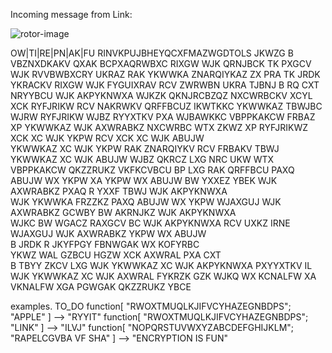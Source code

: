 Incoming message from Link:
<!-- Translated message
HETSU
I HAVE GREAT NEWS ABOUT THE ENCRYPTION MACHINE
AFTER MUCH EXPERIMENTATION I HAVE LEARNED THAT THE REMOVABLE ROTORS ARE ADDITIONAL LETTER SCRAMBLERS
SO FAR WE HAVE LEARNED ABOUT THE PLUGBOARD AND THE REFLECTOR AND HOW THEY ARE ABLE TO SCRAMBLE MESSAGES
THESE MECHANISMS CREATE A MAPPING BETWEEN BETWEEN LETTERS OF THE ALPHABET
THIS ALLOWED FOR THIRTEEN DIFFERENT PAIRS OF LETTERS TO BE MAPPED AT THE SAME TIME
THESE MECHANISMS ARE ALSO UNIDIRECTIONAL
DESPITE THE DIRECTION OF THE INPUT IN THE FLOW DIAGRAM A PHRASE IS ALWAYS ENCRYPTED THE SAME
THE REMOVABLE ROTARIES USE A BIDIRECTIONAL MAPPING
EACH ROTOR HAS 2 DIFFERENT MAPPING ONE FOR LEFT TO RIGHT AND ONE FOR RIGHT TO LEFT
THE LETTER PASSES FROM RIGHT TO LEFT THROUGH THE ROTARIES UNTIL IT REACHES THE REFLECTOR
THEN IT TURNS AROUND IN THE REFLECTOR AND GOES BACK THROUGH THE ROTARIES LEFT TO RIGHT
I HAVE A HELPFUL PICTURE TO EXPLAIN
LETS TRY USING JUST ONE ROTARY FOR NOW
I WILL SEND YOU THE LETTERS ON THE REFLECTOR FOLLOWED BY THE LETTERS ON THE ROTARY PLEASE USE THEM TO ENCRYPT OR DECRYPT OUR FUTURE MESSAGES
LINK
-->

![rotor-image](/link/to/rotor/image)

OW|TI|RE|PN|AK|FU
RINVKPUJBHEYQCXFMAZWGDTOLS
<trans>
JKWZG
B VBZNXDKAKV QXAK BCPXAQRWBXC RIXGW WJK QRNJBCK TK PXGCV
WJK RVVBWBXCRY UKRAZ RAK YKWWKA ZNARQIYKAZ
ZX PRA TK JRDK YKRACKV RIXGW WJK FYGUIXRAV RCV ZWRWBN UKRA TJBNJ B RQ CXT NRYYBCU WJK AKPYKNWXA
WJKZK QKNJRCBZQZ NXCWRBCKV XCYL XCK RYFJRIKW RCV NAKRWKV QRFFBCUZ IKWTKKC YKWWKAZ TBWJBC WJRW RYFJRIKW
WJBZ RYYXTKV PXA WJBAWKKC VBPPKAKCW FRBAZ XP YKWWKAZ 
WJK AXWRABKZ NXCWRBC WTX ZKWZ XP RYFJRIKWZ XCK XC WJK YKPW RCV XCK XC WJK ABUJW   
YKWWKAZ XC WJK YKPW RAK ZNARQIYKV RCV FRBAKV TBWJ YKWWKAZ XC WJK ABUJW 
WJBZ QKRCZ LXG NRC UKW WTX VBPPKAKCW QKZZRUKZ VKFKCVBCU BP LXG RAK QRFFBCU PAXQ ABUJW WX YKPW XA YKPW WX ABUJW 
BW YXXEZ YBEK WJK AXWRABKZ PXAQ R YXXF TBWJ WJK AKPYKNWXA  
WJK YKWWKA FRZZKZ PAXQ ABUJW WX YKPW WJAXGUJ WJK AXWRABKZ GCWBY BW AKRNJKZ WJK AKPYKNWXA  
WJKC BW WGACZ RAXGCV BC WJK AKPYKNWXA RCV UXKZ IRNE WJAXGUJ WJK AXWRABKZ YKPW WX ABUJW  
B JRDK R JKYFPGY FBNWGAK WX KOFYRBC  
YKWZ WAL GZBCU HGZW XCK AXWRAL PXA CXT   
B TBYY ZKCV LXG WJK YKWWKAZ XC WJK AKPYKNWXA PXYYXTKV IL WJK YKWWKAZ XC WJK AXWRAL FYKRZK GZK WJKQ WX KCNALFW XA VKNALFW XGA PGWGAK QKZZRUKZ 
YBCE
<eom>

examples. TO_DO
function[ "RWOXTMUQLKJIFVCYHAZEGNBDPS"; "APPLE" ]                -->  "RYYIT"
function[ "RWOXTMUQLKJIFVCYHAZEGNBDPS"; "LINK"  ]                -->  "ILVJ"
function[ "NOPQRSTUVWXYZABCDEFGHIJKLM"; "RAPELCGVBA VF SHA" ]    -->  "ENCRYPTION IS FUN"


